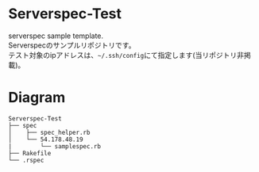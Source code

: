 # Serverspec-Test
serverspec sample template.  
Serverspecのサンプルリポジトリです。  
テスト対象のipアドレスは、`~/.ssh/config`にて指定します(当リポジトリ非掲載)。

# Diagram

```
Serverspec-Test
├── spec
│    ├── spec_helper.rb
│    └── 54.178.48.19   
|        └── samplespec.rb
├── Rakefile
└── .rspec 
```
